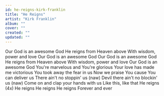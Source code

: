 ```yaml
---
id: he-reigns-kirk-franklin
title: "He Reigns"
artist: "Kirk Franklin"
album: ""
cover: ""
created: ""
updated: ""
---
```


Our God is an awesome God
He reigns from Heaven above
With wisdom, power and love
Our God is an awesome God
Our God is an awesome God
He reigns from Heaven above
With wisdom, power and love
Our God is an awesome God
You're marvelous and You're glorious
Your love has made me victorious
You took away the fear in us
Now we praise You cause You can deliver us
There ain't no stoppin' us (naw)
Devil there ain't no blockin' us (naw)
Come on and clap your hands with us
Like this, like that
He reigns (4x)
He reigns
He reigns
He reigns
Forever and ever